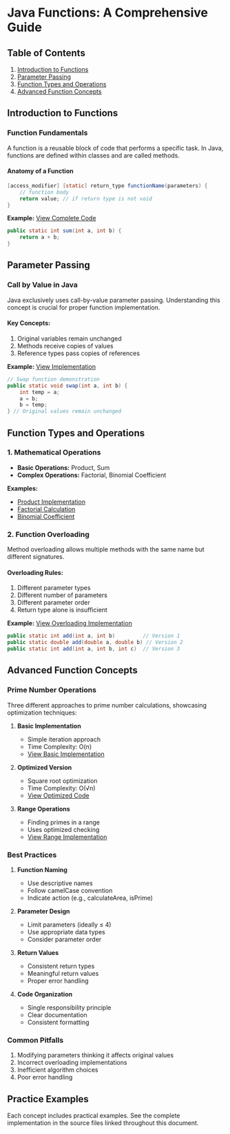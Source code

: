 # Java Functions: A Comprehensive Guide

## Table of Contents
1. [Introduction to Functions](#introduction-to-functions)
2. [Parameter Passing](#parameter-passing)
3. [Function Types and Operations](#function-types-and-operations)
4. [Advanced Function Concepts](#advanced-function-concepts)

## Introduction to Functions
### Function Fundamentals
A function is a reusable block of code that performs a specific task. In Java, functions are defined within classes and are called methods.

#### Anatomy of a Function
```java
[access_modifier] [static] return_type functionName(parameters) {
    // function body
    return value; // if return type is not void
}
```

**Example:** [View Complete Code](practice/01BasicFunctionStructure.java)
```java
public static int sum(int a, int b) {
    return a + b;
}
```

## Parameter Passing
### Call by Value in Java
Java exclusively uses call-by-value parameter passing. Understanding this concept is crucial for proper function implementation.

#### Key Concepts:
1. Original variables remain unchanged
2. Methods receive copies of values
3. Reference types pass copies of references

**Example:** [View Implementation](practice/02CallByValue.java)
```java
// Swap function demonstration
public static void swap(int a, int b) {
    int temp = a;
    a = b;
    b = temp;
} // Original values remain unchanged
```

## Function Types and Operations
### 1. Mathematical Operations
- **Basic Operations:** Product, Sum
- **Complex Operations:** Factorial, Binomial Coefficient

**Examples:**
- [Product Implementation](practice/03ProdctOfAAndB.java)
- [Factorial Calculation](practice/04FindFactorial.java)
- [Binomial Coefficient](practice/05BinomialCofficient.java)

### 2. Function Overloading
Method overloading allows multiple methods with the same name but different signatures.

#### Overloading Rules:
1. Different parameter types
2. Different number of parameters
3. Different parameter order
4. Return type alone is insufficient

**Example:** [View Overloading Implementation](practice/06FunctionOverloading.java)
```java
public static int add(int a, int b)         // Version 1
public static double add(double a, double b) // Version 2
public static int add(int a, int b, int c)  // Version 3
```

## Advanced Function Concepts
### Prime Number Operations
Three different approaches to prime number calculations, showcasing optimization techniques:

1. **Basic Implementation**
   - Simple iteration approach
   - Time Complexity: O(n)
   - [View Basic Implementation](practice/07NumberIsPrimeOrNot.java)

2. **Optimized Version**
   - Square root optimization
   - Time Complexity: O(√n)
   - [View Optimized Code](practice/08IsPrimeOptimized.java)

3. **Range Operations**
   - Finding primes in a range
   - Uses optimized checking
   - [View Range Implementation](practice/09PrimeNumberInRange.java)

### Best Practices
1. **Function Naming**
   - Use descriptive names
   - Follow camelCase convention
   - Indicate action (e.g., calculateArea, isPrime)

2. **Parameter Design**
   - Limit parameters (ideally ≤ 4)
   - Use appropriate data types
   - Consider parameter order

3. **Return Values**
   - Consistent return types
   - Meaningful return values
   - Proper error handling

4. **Code Organization**
   - Single responsibility principle
   - Clear documentation
   - Consistent formatting

### Common Pitfalls
1. Modifying parameters thinking it affects original values
2. Incorrect overloading implementations
3. Inefficient algorithm choices
4. Poor error handling

## Practice Examples
Each concept includes practical examples. See the complete implementation in the source files linked throughout this document.
